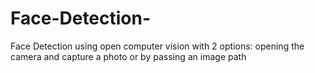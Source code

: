 # Face-Detection-
Face Detection using open computer vision with 2 options: opening the camera and capture a photo or by passing an image path 
